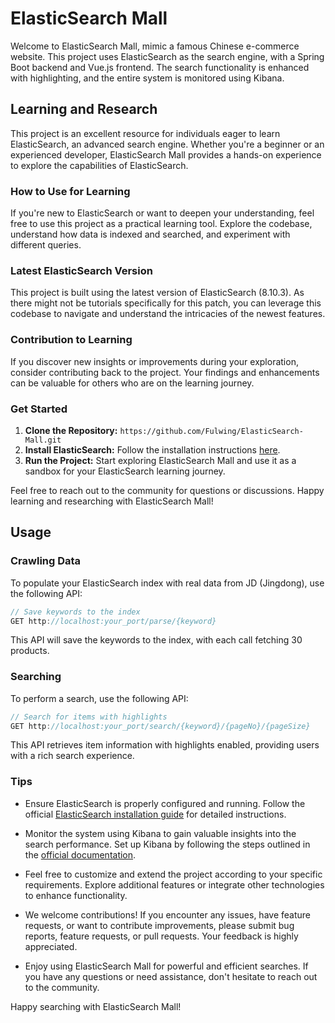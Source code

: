 # ElasticSearch Mall

Welcome to ElasticSearch Mall, mimic a famous Chinese e-commerce website. This project uses ElasticSearch as the search engine, with a Spring Boot backend and Vue.js frontend. The search functionality is enhanced with highlighting, and the entire system is monitored using Kibana.

## Learning and Research

This project is an excellent resource for individuals eager to learn ElasticSearch, an advanced search engine. Whether you're a beginner or an experienced developer, ElasticSearch Mall provides a hands-on experience to explore the capabilities of ElasticSearch.

### How to Use for Learning

If you're new to ElasticSearch or want to deepen your understanding, feel free to use this project as a practical learning tool. Explore the codebase, understand how data is indexed and searched, and experiment with different queries.

### Latest ElasticSearch Version

This project is built using the latest version of ElasticSearch (8.10.3). As there might not be tutorials specifically for this patch, you can leverage this codebase to navigate and understand the intricacies of the newest features.

### Contribution to Learning

If you discover new insights or improvements during your exploration, consider contributing back to the project. Your findings and enhancements can be valuable for others who are on the learning journey.

### Get Started

1. **Clone the Repository:** `https://github.com/Fulwing/ElasticSearch-Mall.git`
2. **Install ElasticSearch:** Follow the installation instructions [here](https://www.elastic.co/downloads/elasticsearch).
3. **Run the Project:** Start exploring ElasticSearch Mall and use it as a sandbox for your ElasticSearch learning journey.

Feel free to reach out to the community for questions or discussions. Happy learning and researching with ElasticSearch Mall!
## Usage

### Crawling Data

To populate your ElasticSearch index with real data from JD (Jingdong), use the following API:

```java
// Save keywords to the index
GET http://localhost:your_port/parse/{keyword}
```

This API will save the keywords to the index, with each call fetching 30 products.

### Searching

To perform a search, use the following API:

```java
// Search for items with highlights
GET http://localhost:your_port/search/{keyword}/{pageNo}/{pageSize}
```

This API retrieves item information with highlights enabled, providing users with a rich search experience.

### Tips

- Ensure ElasticSearch is properly configured and running. Follow the official [ElasticSearch installation guide](https://www.elastic.co/guide/en/elasticsearch/reference/current/install-elasticsearch.html) for detailed instructions.

- Monitor the system using Kibana to gain valuable insights into the search performance. Set up Kibana by following the steps outlined in the [official documentation](https://www.elastic.co/guide/en/kibana/current/install.html).

- Feel free to customize and extend the project according to your specific requirements. Explore additional features or integrate other technologies to enhance functionality.

- We welcome contributions! If you encounter any issues, have feature requests, or want to contribute improvements, please submit bug reports, feature requests, or pull requests. Your feedback is highly appreciated.

- Enjoy using ElasticSearch Mall for powerful and efficient searches. If you have any questions or need assistance, don't hesitate to reach out to the community.

Happy searching with ElasticSearch Mall!
